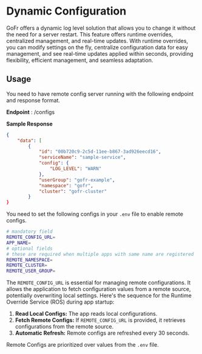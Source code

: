 # Dynamic Configuration

GoFr offers a dynamic log level solution that allows you to change it without the need for a server restart. This feature offers runtime overrides, centralized management, and real-time updates. With runtime overrides, you can modify settings on the fly, centralize configuration data for easy management, and see real-time updates applied within seconds, providing flexibility, efficient management, and seamless adaptation.

## Usage

You need to have remote config server running with the following endpoint and response format.

**Endpoint** : /configs

**Sample Response**

```json
{
    "data": [
        {
            "id": "00b720c9-2c5d-11ee-b867-3ad926eecd16",
            "serviceName": "sample-service",
            "config": {
                "LOG_LEVEL": "WARN"
            },
            "userGroup": "gofr-example",
            "namespace": "gofr",
            "cluster": "gofr-cluster"
        }
}
```

You need to set the following configs in your `.env` file to enable remote configs.

```bash
# mandatory field
REMOTE_CONFIG_URL=
APP_NAME=
# optional fields
# these are required when multiple apps with same name are registered
REMOTE_NAMESPACE=
REMOTE_CLUSTER=
REMOTE_USER_GROUP=
```

The `REMOTE_CONFIG_URL` is essential for managing remote configurations. It allows the application to fetch configuration values from a remote source, potentially overwriting local settings. Here's the sequence for the Runtime Override Service (ROS) during app startup:

1. **Read Local Configs:** The app reads local configurations.
2. **Fetch Remote Configs:** If `REMOTE_CONFIG_URL` is provided, it retrieves configurations from the remote source.
3. **Automatic Refresh:** Remote configs are refreshed every 30 seconds.

Remote Configs are prioritized over values from the `.env` file.
